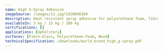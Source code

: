 ```yaml
---
name: High G-Spray Adhesive
imageSource: /images/13.jpg?1420046369
description: Heat resistant spray adhesive for polyurethane foam, fibre glass & wood
availableIn: 3 kg / 15 kg / 160 kg
certifications: []
applications: [Upholstery]
surfaces: [Fibre-Glass, Polyurethane-Foam, Wood]
technicalSpecification: /downloads/world_brand_high_g-spray.pdf
---
```


